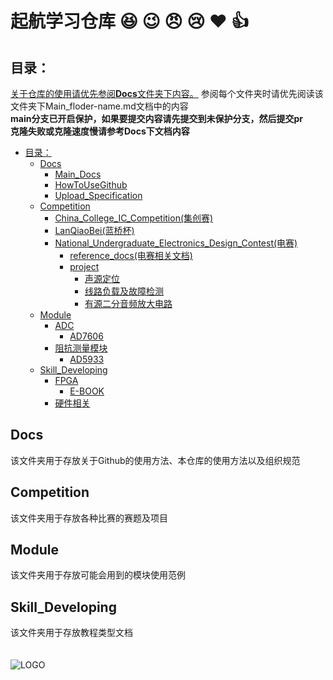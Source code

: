 # 起航学习仓库 :laughing: :wink: :angry: :cry: :heart: :+1:

## 目录：
<u>关于仓库的使用请优先参阅**Docs**文件夹下内容。</u>
参阅每个文件夹时请优先阅读该文件夹下Main_floder-name.md文档中的内容<br>
**main分支已开启保护，如果要提交内容请先提交到未保护分支，然后提交pr**<br>
**克隆失败或克隆速度慢请参考Docs下文档内容**

- [目录：](目录)
  - [Docs](#docs)
    - [Main_Docs](Docs/Main_Docs.md)
    - [HowToUseGithub](Docs/HowToUseGithub.md)
    - [Upload_Specification](Docs/Upload_Specification.md)
  - [Competition](#competition)
    - [China_College_IC_Competition(集创赛)](Competition/China_College-IC_Competition) 
    - [LanQiaoBei(蓝桥杯)](Competition/LanQiaoBei)
    - [National_Undergraduate_Electronics_Design_Contest(电赛)](Competition/National_Undergraduate_Electronics_Design_Contest)
      - [reference_docs(电赛相关文档)](Competition/National_Undergraduate_Electronics_Design_Contest/reference_docs/) 
      - [project](Competition/National_Undergraduate_Electronics_Design_Contest/project)
        - [声源定位](Competition/National_Undergraduate_Electronics_Design_Contest/project/声源定位/)
        - [线路负载及故障检测](Competition/National_Undergraduate_Electronics_Design_Contest/project/线路负载及故障检测/)
        - [有源二分音频放大电路](Competition/National_Undergraduate_Electronics_Design_Contest/project/有源二分频音频放大电路/)
  - [Module](#module)
    - [ADC](Module/ADC/)
      - [AD7606](Module/ADC/AD7606/) 
    - [阻抗测量模块](Module/阻抗测量模块/)
      - [AD5933](Module/阻抗测量模块/AD5933/)
  - [Skill\_Developing](#skill_developing)
    - [FPGA](Skill_Developing/FPGA)
      - [E-BOOK](Skill_Developing/FPGA/E-BOOK/) 
    - [硬件相关](Skill_Developing/硬件相关/)

## Docs

该文件夹用于存放关于Github的使用方法、本仓库的使用方法以及组织规范

## Competition

该文件夹用于存放各种比赛的赛题及项目

## Module

该文件夹用于存放可能会用到的模块使用范例

## Skill_Developing

该文件夹用于存放教程类型文档<br>
<br>
<br>
<u></u>
![LOGO](https://github.com/nobmaste/QH_Learning_Resources/blob/main/Docs/img/logo.jpg)